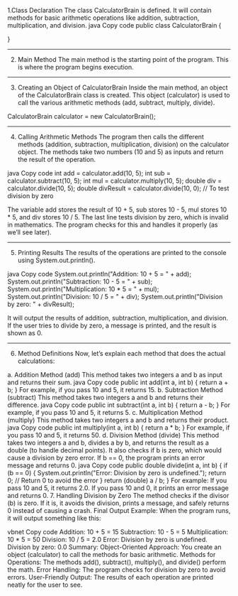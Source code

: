 1.Class Declaration
The class CalculatorBrain is defined. It will contain methods for basic arithmetic operations like addition, subtraction, multiplication, and division.
java
Copy code
public class CalculatorBrain {

}
*************

2. Main Method
The main method is the starting point of the program. This is where the program begins execution.
**************
3. Creating an Object of CalculatorBrain
Inside the main method, an object of the CalculatorBrain class is created.
This object (calculator) is used to call the various arithmetic methods (add, subtract, multiply, divide).

CalculatorBrain calculator = new CalculatorBrain();
****************
4. Calling Arithmetic Methods
The program then calls the different methods (addition, subtraction, multiplication, division) on the calculator object.
The methods take two numbers (10 and 5) as inputs and return the result of the operation.

java
Copy code
int add = calculator.add(10, 5);
int sub = calculator.subtract(10, 5);
int mul = calculator.multiply(10, 5);
double div = calculator.divide(10, 5);
double divResult = calculator.divide(10, 0); // To test division by zero

The variable add stores the result of 10 + 5, sub stores 10 - 5, mul stores 10 * 5, and div stores 10 / 5.
The last line tests division by zero, which is invalid in mathematics. The program checks for this and handles it properly (as we’ll see later).
*******************
5. Printing Results
The results of the operations are printed to the console using System.out.println().

java
Copy code
System.out.println("Addition: 10 + 5 = " + add);
System.out.println("Subtraction: 10 - 5 = " + sub);
System.out.println("Multiplication: 10 * 5 = " + mul);
System.out.println("Division: 10 / 5 = " + div);
System.out.println("Division by zero: " + divResult);

It will output the results of addition, subtraction, multiplication, and division.
If the user tries to divide by zero, a message is printed, and the result is shown as 0.
********************************
6. Method Definitions
Now, let’s explain each method that does the actual calculations:

a. Addition Method (add)
This method takes two integers a and b as input and returns their sum.
java
Copy code
public int add(int a, int b) {
    return a + b;
}
For example, if you pass 10 and 5, it returns 15.
b. Subtraction Method (subtract)
This method takes two integers a and b and returns their difference.
java
Copy code
public int subtract(int a, int b) {
    return a - b;
}
For example, if you pass 10 and 5, it returns 5.
c. Multiplication Method (multiply)
This method takes two integers a and b and returns their product.
java
Copy code
public int multiply(int a, int b) {
    return a * b;
}
For example, if you pass 10 and 5, it returns 50.
d. Division Method (divide)
This method takes two integers a and b, divides a by b, and returns the result as a double (to handle decimal points).
It also checks if b is zero, which would cause a division by zero error. If b == 0, the program prints an error message and returns 0.
java
Copy code
public double divide(int a, int b) {
    if (b == 0) {
        System.out.println("Error: Division by zero is undefined.");
        return 0; // Return 0 to avoid the error
    }
    return (double) a / b;
}
For example:
If you pass 10 and 5, it returns 2.0.
If you pass 10 and 0, it prints an error message and returns 0.
7. Handling Division by Zero
The method checks if the divisor (b) is zero. If it is, it avoids the division, prints a message, and safely returns 0 instead of causing a crash.
Final Output Example:
When the program runs, it will output something like this:

vbnet
Copy code
Addition: 10 + 5 = 15
Subtraction: 10 - 5 = 5
Multiplication: 10 * 5 = 50
Division: 10 / 5 = 2.0
Error: Division by zero is undefined.
Division by zero: 0.0
Summary:
Object-Oriented Approach: You create an object (calculator) to call the methods for basic arithmetic.
Methods for Operations: The methods add(), subtract(), multiply(), and divide() perform the math.
Error Handling: The program checks for division by zero to avoid errors.
User-Friendly Output: The results of each operation are printed neatly for the user to see.





